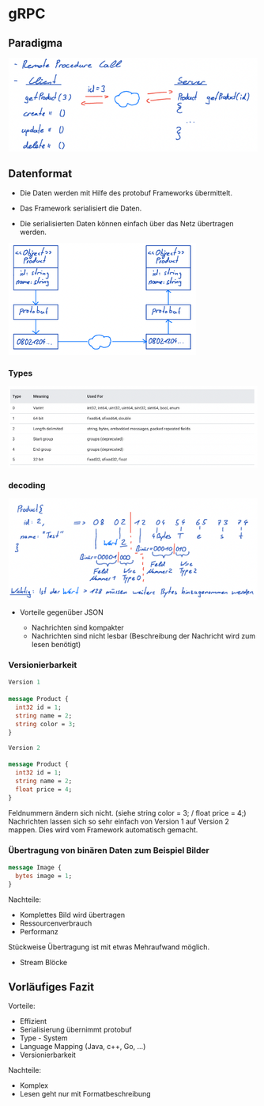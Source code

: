 # gRPC

## Paradigma

![grpc](./assets/grpc/grpc.png)

## Datenformat

- Die Daten werden mit Hilfe des protobuf Frameworks übermittelt.

- Das Framework serialisiert die Daten.

- Die serialisierten Daten können einfach über das Netz übertragen werden.

![grpc data](./assets/grpc/grpc_data.png)

### Types

![grpc types](./assets/grpc/grpc_types.png)

### decoding

![grpc decoding](./assets/grpc/grpc_decoding.png)

- Vorteile gegenüber JSON

  - Nachrichten sind kompakter
  - Nachrichten sind nicht lesbar (Beschreibung der Nachricht wird zum lesen benötigt)

### Versionierbarkeit

```protobuf
Version 1

message Product {
  int32 id = 1;
  string name = 2;
  string color = 3;
}
```

```protobuf
Version 2

message Product {
  int32 id = 1;
  string name = 2;
  float price = 4;
}
```

Feldnummern ändern sich nicht. (siehe string color = 3; / float price = 4;)  
Nachrichten lassen sich so sehr einfach von Version 1 auf Version 2 mappen. Dies wird vom Framework automatisch gemacht.

### Übertragung von binären Daten zum Beispiel Bilder

```protobuf
message Image {
  bytes image = 1;
}
```

Nachteile:

- Komplettes Bild wird übertragen
- Ressourcenverbrauch
- Performanz

Stückweise Übertragung ist mit etwas Mehraufwand möglich.

- Stream Blöcke

## Vorläufiges Fazit

Vorteile:

- Effizient
- Serialisierung übernimmt protobuf
- Type - System
- Language Mapping (Java, c++, Go, ...)
- Versionierbarkeit

Nachteile:

- Komplex
- Lesen geht nur mit Formatbeschreibung
